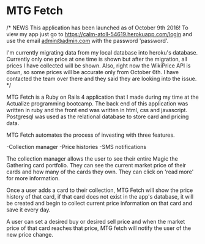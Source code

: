# MTG Fetch

/* NEWS
This application has been launched as of October 9th 2016! To view my app just go to https://calm-atoll-54619.herokuapp.com/login and use the email admin@admin.com with the password 'password'.

I'm currently migrating data from my local database into heroku's database. Currently only one price at one time is shown but after the migration, all prices I have collected will be shown.
Also, right now the WikiPrice API is down, so some prices will be accurate only from October 6th. I have contacted the team over there and they said they are looking into the issue.
*/


MTG Fetch is a Ruby on Rails 4 application that I made during my time at the Actualize 
programming bootcamp. The back end of this application was written in ruby and the front end was written in html, css and javascript. Postgresql was used as the relational database to store card and pricing data.

MTG Fetch automates the process of investing with three features.

-Collection manager
-Price histories
-SMS notifications

The collection manager allows the user to see their entire Magic the Gathering card portfolio. They can see the current market price of their cards and how many of the cards they own. They can click on 'read more' for more information.

Once a user adds a card to their collection, MTG Fetch will show the price history of that card, if that card does not exist in the app's database, it will be created and begin to collect current price information on that card and save it every day.

A user can set a desired buy or desired sell price and when the market price of that card reaches that price, MTG fetch will notify the user of the new price change.